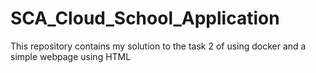 # SCA_Cloud_School_Application
This repository contains my solution to the task 2 of using docker and a simple webpage using HTML
